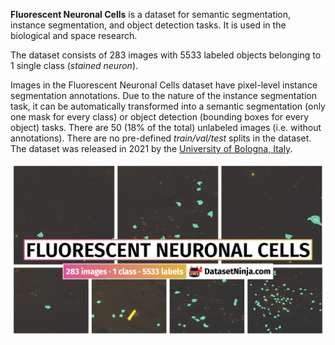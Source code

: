 **Fluorescent Neuronal Cells** is a dataset for semantic segmentation, instance segmentation, and object detection tasks. It is used in the biological and space research. 

The dataset consists of 283 images with 5533 labeled objects belonging to 1 single class (*stained neuron*).

Images in the Fluorescent Neuronal Cells dataset have pixel-level instance segmentation annotations. Due to the nature of the instance segmentation task, it can be automatically transformed into a semantic segmentation (only one mask for every class) or object detection (bounding boxes for every object) tasks. There are 50 (18% of the total) unlabeled images (i.e. without annotations). There are no pre-defined <i>train/val/test</i> splits in the dataset. The dataset was released in 2021 by the [University of Bologna, Italy](https://www.unibo.it/en).

<img src="https://github.com/dataset-ninja/fluorescent-neuronal-cells/raw/main/visualizations/poster.png">
